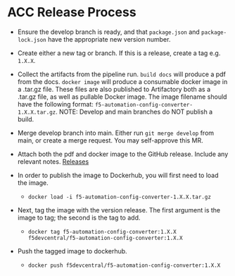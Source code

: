 # ACC Release Process

* Ensure the develop branch is ready, and that `package.json` and `package-lock.json` have the appropriate new version number.

* Create either a new tag or branch. If this is a release, create a tag e.g. `1.X.X`.

* Collect the artifacts from the pipeline run. `build docs` will produce a pdf from the docs. `docker image` will produce a consumable docker image in a .tar.gz file. These files are also published to Artifactory both as a .tar.gz file, as well as pullable Docker image. The image filename should have the following format: `f5-automation-config-converter-1.X.X.tar.gz`. NOTE: Develop and main branches do NOT publish a build.

* Merge develop branch into main. Either run `git merge develop` from main, or create a merge request. You may self-approve this MR.

* Attach both the pdf and docker image to the GitHub release. Include any relevant notes. [Releases](https://github.com/f5devcentral/f5-automation-config-converter/releases)

* In order to publish the image to Dockerhub, you will first need to load the image.
    * `docker load -i f5-automation-config-converter-1.X.X.tar.gz`
* Next, tag the image with the version release. The first argument is the image to tag; the second is the tag to add.
    * `docker tag f5-automation-config-converter:1.X.X f5devcentral/f5-automation-config-converter:1.X.X`
* Push the tagged image to dockerhub.
    * `docker push f5devcentral/f5-automation-config-converter:1.X.X`
